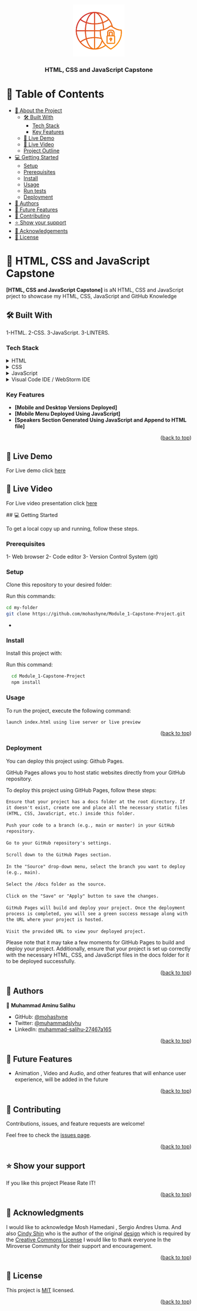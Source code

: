 <div align="center">
 <img src="./dist/assets/logo/cyber-security.png" alt="logo" width="140"  height="auto" />
  <h3><b>HTML, CSS and JavaScript Capstone</b></h3>
</div>

# 📗 Table of Contents

- [📖 About the Project](#about-project)
    - [🛠 Built With](#built-with)
        - [Tech Stack](#tech-stack)
        - [Key Features](#key-features)
    - [🚀 Live Demo](#live-demo)
    - [🚀 Live Video](#live-video)
    - [Project Outline](#project-outline)
- [💻 Getting Started](#getting-started)
    - [Setup](#setup)
    - [Prerequisites](#prerequisites)
    - [Install](#install)
    - [Usage](#usage)
    - [Run tests](#run-tests)
    - [Deployment](#deployment)
- [👥 Authors](#authors)
- [🔭 Future Features](#future-features)
- [🤝 Contributing](#contributing)
- [⭐️ Show your support](#support)
- [🙏 Acknowledgements](#acknowledgements)
- [📝 License](#license)

# 📖 <a name="about-project">HTML, CSS and JavaScript Capstone</a>

**[HTML, CSS and JavaScript Capstone]** is aN HTML, CSS and JavaScript prject to showcase my HTML, CSS, JavaScript and GitHub Knowledge

## 🛠 Built With <a name="built-with"></a>

1-HTML.
2-CSS.
3-JavaScript.
3-LINTERS.

### Tech Stack <a name="tech-stack"></a>

<details>
  <summary>HTML</summary>
</details>
<details>
  <summary>CSS</summary>
</details>
<details>
  <summary>JavaScript</summary>
</details>
<details>
<summary>Visual Code IDE / WebStorm IDE</summary>
</details>

<!-- Features -->

### Key Features <a name="key-features"></a>

- **[Mobile and Desktop Versions Deployed]**
- **[Mobile Menu Deployed Using JavaScript]**
- **[Speakers Section Generated Using JavaScript and Append to HTML file]**

<p align="right">(<a href="#readme-top">back to top</a>)</p>

## 🚀 Live Demo <a name="live-demo"></a>

<p>For Live demo click
<a href="https://mohashyne.github.io/Module1_Capstone/dist/"> here </a></p>

## 🚀 Live Video <a name="live-video"></a>

<p>For Live video presentation click
<a href="https://drive.google.com/file/d/16UwDDF7SgLOqDiEptMv0ut2Lt7MJ636e/view?usp=sharing"> here </a></p>
## 💻 Getting Started <a name="getting-started"></a>

To get a local copy up and running, follow these steps.

### Prerequisites

1- Web browser
2- Code editor
3- Version Control System (git)

### Setup

Clone this repository to your desired folder:

Run this commands:

```sh
cd my-folder
git clone https://github.com/mohashyne/Module_1-Capstone-Project.git
```

-

### Install

Install this project with:

Run this command:

```sh
  cd Module_1-Capstone-Project
  npm install
```

### Usage

To run the project, execute the following command:

```
launch index.html using live server or live preview
```


<p align="right">(<a href="#readme-top">back to top</a>)</p>

### Deployment

You can deploy this project using: Github Pages.

GitHub Pages allows you to host static websites directly from your GitHub repository.

To deploy this project using GitHub Pages, follow these steps:

    Ensure that your project has a docs folder at the root directory. If it doesn't exist, create one and place all the necessary static files (HTML, CSS, JavaScript, etc.) inside this folder.

    Push your code to a branch (e.g., main or master) in your GitHub repository.

    Go to your GitHub repository's settings.

    Scroll down to the GitHub Pages section.

    In the "Source" drop-down menu, select the branch you want to deploy (e.g., main).

    Select the /docs folder as the source.

    Click on the "Save" or "Apply" button to save the changes.

    GitHub Pages will build and deploy your project. Once the deployment process is completed, you will see a green success message along with the URL where your project is hosted.

    Visit the provided URL to view your deployed project.

Please note that it may take a few moments for GitHub Pages to build and deploy your project. Additionally, ensure that your project is set up correctly with the necessary HTML, CSS, and JavaScript files in the docs folder for it to be deployed successfully.

<p align="right">(<a href="#readme-top">back to top</a>)</p>

<!-- AUTHORS -->

## 👥 Authors <a name="authors"></a>

👤 **Muhammad Aminu Salihu**

- GitHub: [@mohashyne](https://github.com/mohashyne)
- Twitter: [@muhammadslyhu](https://twitter.com/muhammadslyhu)
- LinkedIn: [muhammad-salihu-27467a165](https://linkedin.com/in/muhammad-salihu-27467a165)

<p align="right">(<a href="#readme-top">back to top</a>)</p>

## 🔭 Future Features <a name="future-features"></a>

- Animation , Video and Audio, and other features that will enhance user experience, will be added in the future

<p align="right">(<a href="#readme-top">back to top</a>)</p>

## 🤝 Contributing <a name="contributing"></a>

Contributions, issues, and feature requests are welcome!

Feel free to check the <a href="https://github.com/mohashyne/Module1_Capstone/issues">issues page</a>.

<p align="right">(<a href="#readme-top">back to top</a>)</p>

## ⭐️ Show your support <a name="support"></a>

If you like this project Please Rate IT!

<p align="right">(<a href="#readme-top">back to top</a>)</p>

## 🙏 Acknowledgments <a name="acknowledgements"></a>

I would like to acknowledge Mosh Hamedani , Sergio Andres Usma.
And also <a href="https://www.behance.net/adagio07">Cindy Shin</a> who is the author of the original <a href="https://www.behance.net/gallery/29845175/CC-Global-Summit-2015"> design</a> which is required by the <a href=" https://creativecommons.org/licenses/ ">Creative Commons License</a>
I would like to thank everyone In  the Miroverse Community for their support and encouragement.

<p align="right">(<a href="#readme-top">back to top</a>)</p>

## 📝 License <a name="license"></a>

This project is [MIT](LICENSE) licensed.

<p align="right">(<a href="#readme-top">back to top</a>)</p>
